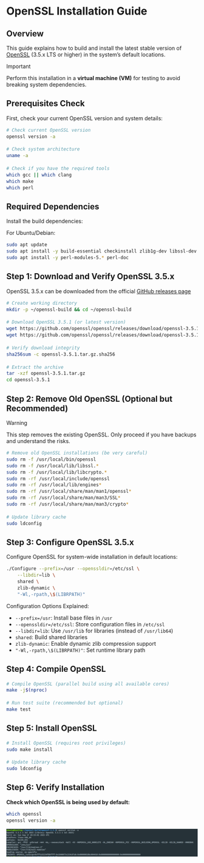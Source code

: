 # OpenSSL Installation Guide

## Overview

This guide explains how to build and install the latest stable version of [OpenSSL](https://github.com/openssl/openssl) (3.5.x LTS or higher) in the system’s default locations.  

> [!IMPORTANT]
> Perform this installation in a **virtual machine (VM)** for testing to avoid breaking system dependencies.

## Prerequisites Check
First, check your current OpenSSL version and system details:

```bash
# Check current OpenSSL version
openssl version -a

# Check system architecture
uname -a

# Check if you have the required tools
which gcc || which clang
which make
which perl
```

## Required Dependencies
Install the build dependencies:

For Ubuntu/Debian:

```bash
sudo apt update
sudo apt install -y build-essential checkinstall zlib1g-dev libssl-dev
sudo apt install -y perl-modules-5.* perl-doc
```

## Step 1: Download and Verify OpenSSL 3.5.x

OpenSSL 3.5.x can be downloaded from the official [GitHub releases page](https://github.com/openssl/openssl/releases/)

```bash
# Create working directory
mkdir -p ~/openssl-build && cd ~/openssl-build

# Download OpenSSL 3.5.1 (or latest version)
wget https://github.com/openssl/openssl/releases/download/openssl-3.5.1/openssl-3.5.1.tar.gz
wget https://github.com/openssl/openssl/releases/download/openssl-3.5.1/openssl-3.5.1.tar.gz.sha256

# Verify download integrity
sha256sum -c openssl-3.5.1.tar.gz.sha256

# Extract the archive
tar -xzf openssl-3.5.1.tar.gz
cd openssl-3.5.1
```


## Step 2: Remove Old OpenSSL (Optional but Recommended)

> [!WARNING]  
> This step removes the existing OpenSSL. Only proceed if you have backups and understand the risks.

```bash
# Remove old OpenSSL installations (be very careful)
sudo rm -f /usr/local/bin/openssl
sudo rm -f /usr/local/lib/libssl.*
sudo rm -f /usr/local/lib/libcrypto.*
sudo rm -rf /usr/local/include/openssl
sudo rm -rf /usr/local/lib/engines*
sudo rm -rf /usr/local/share/man/man1/openssl*
sudo rm -rf /usr/local/share/man/man3/SSL*
sudo rm -rf /usr/local/share/man/man3/crypto*

# Update library cache
sudo ldconfig
```

## Step 3: Configure OpenSSL 3.5.x

Configure OpenSSL for system-wide installation in default locations:

```bash
./Configure --prefix=/usr --openssldir=/etc/ssl \
    --libdir=lib \
    shared \
    zlib-dynamic \
    "-Wl,-rpath,\$(LIBRPATH)"
```

Configuration Options Explained:

- `--prefix=/usr`: Install base files in `/usr`
- `--openssldir=/etc/ssl`: Store configuration files in `/etc/ssl`
- `--libdir=lib`: Use `/usr/lib` for libraries (instead of `/usr/lib64`)
- `shared`: Build shared libraries
- `zlib-dynamic`: Enable dynamic zlib compression support
- `"-Wl,-rpath,\$(LIBRPATH)"`: Set runtime library path

## Step 4: Compile OpenSSL

```bash
# Compile OpenSSL (parallel build using all available cores)
make -j$(nproc)

# Run test suite (recommended but optional)
make test
```

## Step 5: Install OpenSSL

```bash
# Install OpenSSL (requires root privileges)
sudo make install

# Update library cache
sudo ldconfig
```

## Step 6: Verify Installation

**Check which OpenSSL is being used by default:**

```bash
which openssl
openssl version -a
```

![openssl-version-check](./images/openssl-v351.png)
